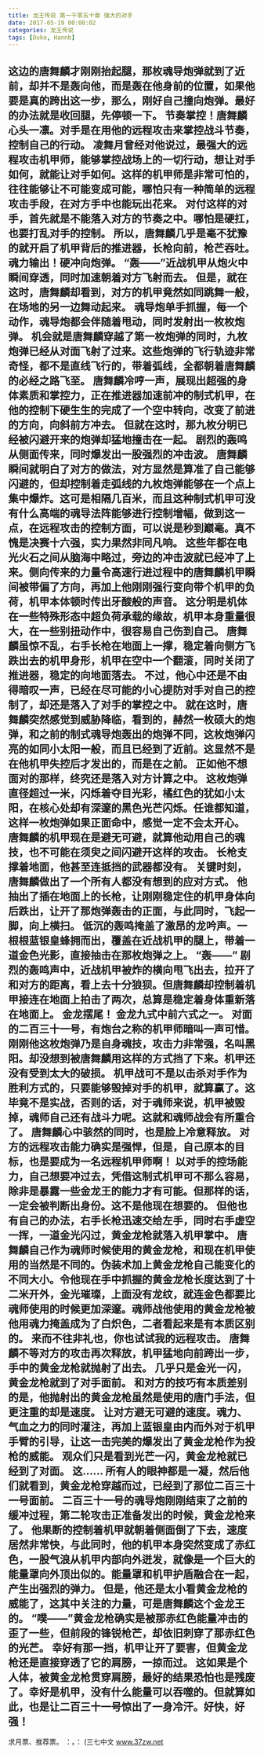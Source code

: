 ```yaml
---
title: 龙王传说 第一千零五十章 强大的对手
date: 2017-05-19 00:00:02
categories: 龙王传说
tags: [Duke, Hannb]
---
```


这边的唐舞麟才刚刚抬起腿，那枚魂导炮弹就到了近前，却并不是轰向他，而是轰在他身前的位置，如果他要是真的跨出这一步，那么，刚好自己撞向炮弹。最好的办法就是收回腿，先停顿一下。
节奏掌控！唐舞麟心头一凛。对手是在用他的远程攻击来掌控战斗节奏，控制自己的行动。
凌舞月曾经对他说过，最强大的远程攻击机甲师，能够掌控战场上的一切行动，想让对手如何，就能让对手如何。这样的机甲师是非常可怕的，往往能够让不可能变成可能，哪怕只有一种简单的远程攻击手段，在对方手中也能玩出花来。
对付这样的对手，首先就是不能落入对方的节奏之中。哪怕是硬扛，也要打乱对手的控制。
所以，唐舞麟几乎是毫不犹豫的就开启了机甲背后的推进器，长枪向前，枪芒吞吐。魂力输出！硬冲向炮弹。
“轰——”近战机甲从炮火中瞬间穿透，同时加速朝着对方飞射而去。
但是，就在这时，唐舞麟却看到，对方的机甲竟然如同跳舞一般，在场地的另一边舞动起来。
魂导炮单手抓握，每一个动作，魂导炮都会伴随着甩动，同时发射出一枚枚炮弹。
机会就是唐舞麟穿越了第一枚炮弹的同时，九枚炮弹已经从对面飞射了过来。这些炮弹的飞行轨迹非常奇怪，都不是直线飞行的，带着弧线，全都朝着唐舞麟的必经之路飞至。
唐舞麟冷哼一声，展现出超强的身体素质和掌控力，正在推进器加速前冲的制式机甲，在他的控制下硬生生的完成了一个空中转向，改变了前进的方向，向斜前方冲去。
但就在这时，那九枚分明已经被闪避开来的炮弹却猛地撞击在一起。
剧烈的轰鸣从侧面传来，同时爆发出一股强烈的冲击波。
唐舞麟瞬间就明白了对方的做法，对方显然是算准了自己能够闪避的，但却控制着走弧线的九枚炮弹能够在一个点上集中爆炸。这可是相隔几百米，而且这种制式机甲可没有什么高端的魂导法阵能够进行控制增幅，做到这一点，在远程攻击的控制方面，可以说是秒到巅毫。真不愧是决赛十六强，实力果然非同凡响。
这些年都在电光火石之间从脑海中略过，旁边的冲击波就已经冲了上来。侧向传来的力量令高速行进过程中的唐舞麟机甲瞬间被带偏了方向，再加上他刚刚强行变向带个机甲的负荷，机甲本体顿时传出牙酸般的声音。
这分明是机体在一些特殊形态中超负荷承载的缘故，机甲本身重量很大，在一些别扭动作中，很容易自己伤到自己。
唐舞麟虽惊不乱，右手长枪在地面上一撑，稳定着向侧方飞跌出去的机甲身形，机甲在空中一个翻滚，同时关闭了推进器，稳定的向地面落去。
不过，他心中还是不由得暗叹一声，已经在尽可能的小心提防对手对自己的控制了，却还是落入了对手的掌控之中。
就在这时，唐舞麟突然感觉到威胁降临，看到的，赫然一枚硕大的炮弹，和之前的制式魂导炮轰出的炮弹不同，这枚炮弹闪亮的如同小太阳一般，而且已经到了近前。这显然不是在他机甲失控后才发出的，而是在之前。
正如他不想面对的那样，终究还是落入对方计算之中。
这枚炮弹直径超过一米，闪烁着夺目光彩，橘红色的犹如小太阳，在核心处却有深邃的黑色光芒闪烁。任谁都知道，这样一枚炮弹如果正面命中，感觉一定不会太开心。
唐舞麟的机甲现在是避无可避，就算他动用自己的魂技，也不可能在须臾之间闪避开这样的攻击。
长枪支撑着地面，他甚至连抵挡的武器都没有。
关键时刻，唐舞麟做出了一个所有人都没有想到的应对方式。
他抽出了插在地面上的长枪，让刚刚稳定住的机甲身体向后跌出，让开了那炮弹轰击的正面，与此同时，飞起一脚，向上横扫。
低沉的轰鸣掩盖了激昂的龙吟声。一根根蓝银皇蜂拥而出，覆盖在近战机甲的腿上，带着一道金色光影，直接抽击在那枚炮弹之上。
“轰——”
剧烈的轰鸣声中，近战机甲被炸的横向甩飞出去，拉开了和对方的距离，看上去十分狼狈。但唐舞麟却控制着机甲接连在地面上拍击了两次，总算是稳定着身体重新落在地面上。
金龙摆尾！
金龙九式中前六式之一。
对面的二百三十一号，有炮台之称的机甲师暗叫一声可惜。刚刚他这枚炮弹乃是自身魂技，攻击力非常强，名叫黑阳。却没想到被唐舞麟用这样的方式挡了下来。机甲还没有受到太大的破损。
机甲战可不是以击杀对手作为胜利方式的，只要能够毁掉对手的机甲，就算赢了。这毕竟不是实战，否则的话，对于魂师来说，机甲被毁掉，魂师自己还有战斗力呢。这就和魂师战会有所重合了。
唐舞麟心中骇然的同时，也是脸上冷意释放。
对方的远程攻击能力确实是强悍，但是，自己原本的目标，也是要成为一名远程机甲师啊！
以对手的控场能力，自己想要冲过去，凭借这制式机甲可不那么容易，除非是暴露一些金龙王的能力才有可能。但那样的话，一定会被判断出身份。这不是他现在想要的。
但他也有自己的办法，右手长枪迅速交给左手，同时右手虚空一挥，一道金光闪过，黄金龙枪就落入机甲掌中。
唐舞麟自己作为魂师时候使用的黄金龙枪，和现在机甲使用的当然是不同的。伪装术加上黄金龙枪自己能变化的不同大小。令他现在手中抓握的黄金龙枪长度达到了十二米开外，金光璀璨，上面没有龙纹，就连金色都要比魂师使用的时候更加深邃。魂师战他使用的黄金龙枪被他用魂力掩盖成为了白炽色，二者看起来是有本质区别的。
来而不往非礼也，你也试试我的远程攻击。
唐舞麟不等对方的攻击再次释放，机甲猛地向前跨出一步，手中的黄金龙枪就抛射了出去。
几乎只是金光一闪，黄金龙枪就到了对手面前。
和对方的技巧有本质差别的是，他抛射出的黄金龙枪虽然是使用的唐门手法，但更注重的却是速度。
让对方避无可避的速度。魂力、气血之力的同时灌注，再加上蓝银皇由内而外对于机甲手臂的引导，让这一击完美的爆发出了黄金龙枪作为投枪的威能。
观众们只是看到光芒一闪，黄金龙枪就已经到了对面。
这……
所有人的眼神都是一凝，然后他们就看到，黄金龙枪穿越而过，已经到了那位二百三十一号面前。
二百三十一号的魂导炮刚刚结束了之前的缓冲过程，第二轮攻击正准备发出的时候，黄金龙枪来了。
他果断的控制着机甲就朝着侧面倒了下去，速度居然非常快，与此同时，他的机甲本身突然变成了赤红色，一股气浪从机甲内部向外迸发，就像是一个巨大的能量罩向外顶出似的。能量罩和机甲护盾融合在一起，产生出强烈的弹力。
但是，他还是太小看黄金龙枪的威能了，这其中关注的力量，可是唐舞麟这个金龙王的。
“噗——”黄金龙枪确实是被那赤红色能量冲击的歪了一些，但前段的锋锐枪芒，却依旧刺穿了那赤红色的光芒。
幸好有那一挡，机甲让开了要害，但黄金龙枪还是直接穿透了它的肩膀，一掠而过。
这如果是个人体，被黄金龙枪贯穿肩膀，最好的结果恐怕也是残废了。幸好是机甲，没有什么能量可以吞噬的。但就算如此，也是让二百三十一号惊出了一身冷汗。好快，好强！
------------------------------------
求月票、推荐票。
：。：
(三七中文 www.37zw.net